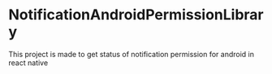 # NotificationAndroidPermissionLibrary
This project is made to get status of notification permission for android in react native
